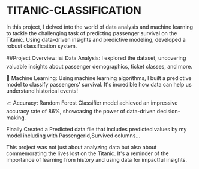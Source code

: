 # TITANIC-CLASSIFICATION
In this project, I delved into the world of data analysis and machine learning to tackle the challenging task of predicting passenger survival on the Titanic. Using data-driven insights and predictive modeling, developed a robust classification system.

##Project Overview:
📊 Data Analysis: I explored the dataset, uncovering valuable insights about passenger demographics, ticket classes, and more.

🤖 Machine Learning: Using machine learning algorithms, I built a predictive model to classify passengers' survival. It's incredible how data can help us understand historical events!

📈 Accuracy: Random Forest Classifier model achieved an impressive accuracy rate of 86%, showcasing the power of data-driven decision-making.

Finally Created a Predicted data file that includes predicted values by my model including with PassengerId,Survived columns...

This project was not just about analyzing data but also about commemorating the lives lost on the Titanic. It's a reminder of the importance of learning from history and using data for impactful insights.
